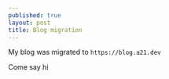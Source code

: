 ```yaml
---
published: true
layout: post
title: Blog migration
---
```



My blog was migrated to `https://blog.a21.dev` 

Come say hi
